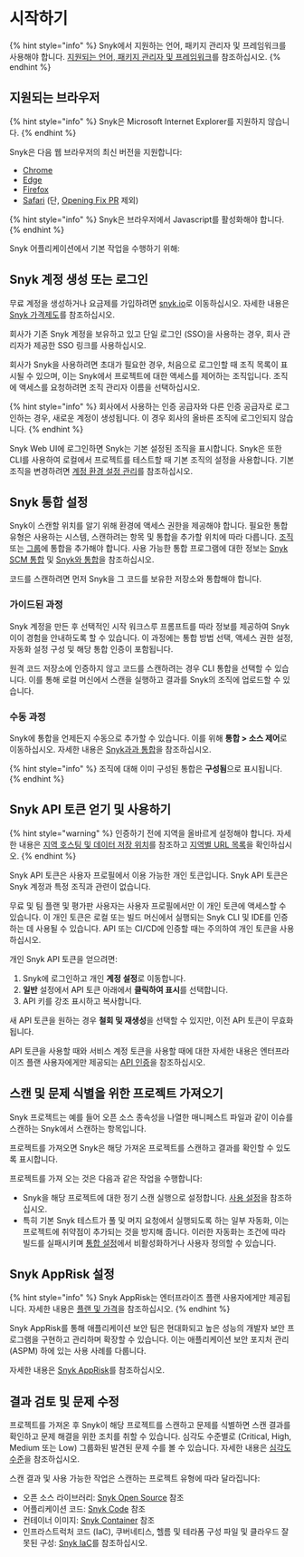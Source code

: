 # 시작하기

{% hint style="info" %}
Snyk에서 지원하는 언어, 패키지 관리자 및 프레임워크를 사용해야 합니다. [지원되는 언어, 패키지 관리자 및 프레임워크](../supported-languages-package-managers-and-frameworks/)를 참조하십시오.
{% endhint %}

## 지원되는 브라우저

{% hint style="info" %}
Snyk은 Microsoft Internet Explorer를 지원하지 않습니다.
{% endhint %}

Snyk은 다음 웹 브라우저의 최신 버전을 지원합니다:

* [Chrome](https://www.google.com/chrome/)
* [Edge](https://www.microsoft.com/en-us/edge?form=MA13FJ)
* [Firefox](https://www.mozilla.org/en-US/firefox/new/)
* [Safari](https://www.apple.com/safari/) (단, [Opening Fix PR](../scan-with-snyk/pull-requests/snyk-pull-or-merge-requests/) 제외)

{% hint style="info" %}
Snyk은 브라우저에서 Javascript를 활성화해야 합니다.
{% endhint %}

Snyk 어플리케이션에서 기본 작업을 수행하기 위해:

## Snyk 계정 생성 또는 로그인

무료 계정을 생성하거나 요금제를 가입하려면 [snyk.io](https://snyk.io/)로 이동하십시오. 자세한 내용은 [Snyk 가격제도](https://docs.snyk.io/implement-snyk/enterprise-implementation-guide/trial-limitations)를 참조하십시오.

회사가 기존 Snyk 계정을 보유하고 있고 단일 로그인 (SSO)을 사용하는 경우, 회사 관리자가 제공한 SSO 링크를 사용하십시오.

회사가 Snyk을 사용하려면 초대가 필요한 경우, 처음으로 로그인할 때 조직 목록이 표시될 수 있으며, 이는 Snyk에서 프로젝트에 대한 액세스를 제어하는 조직입니다. 조직에 액세스를 요청하려면 조직 관리자 이름을 선택하십시오.

{% hint style="info" %}
회사에서 사용하는 인증 공급자와 다른 인증 공급자로 로그인하는 경우, 새로운 계정이 생성됩니다. 이 경우 회사의 올바른 조직에 로그인되지 않습니다.
{% endhint %}

Snyk Web UI에 로그인하면 Snyk는 기본 설정된 조직을 표시합니다. Snyk은 또한 CLI를 사용하여 로컬에서 프로젝트를 테스트할 때 기본 조직의 설정을 사용합니다. 기본 조직을 변경하려면 [계정 환경 설정 관리](snyk-web-ui.md#manage-account-preferences-and-settings)를 참조하십시오.

## Snyk 통합 설정

Snyk이 스캔할 위치를 알기 위해 환경에 액세스 권한을 제공해야 합니다. 필요한 통합 유형은 사용하는 시스템, 스캔하려는 항목 및 통합을 추가할 위치에 따라 다릅니다. [조직](https://docs.snyk.io/integrate-with-snyk#integrations-for-snyk) 또는 [그룹](https://docs.snyk.io/integrate-with-snyk#integrations-for-snyk-apprisk)에 통합을 추가해야 합니다. 사용 가능한 통합 프로그램에 대한 정보는 [Snyk SCM 통합](https://docs.snyk.io/scm-ide-and-ci-cd-integrations/snyk-scm-integrations) 및 [Snyk와 통합](https://docs.snyk.io/integrate-with-snyk)을 참조하십시오.

코드를 스캔하려면 먼저 Snyk을 그 코드를 보유한 저장소와 통합해야 합니다.

### 가이드된 과정

Snyk 계정을 만든 후 선택적인 시작 워크스루 프롬프트를 따라 정보를 제공하여 Snyk이이 경험을 안내하도록 할 수 있습니다. 이 과정에는 통합 방법 선택, 액세스 권한 설정, 자동화 설정 구성 및 해당 통합 인증이 포함됩니다.

원격 코드 저장소에 인증하지 않고 코드를 스캔하려는 경우 CLI 통합을 선택할 수 있습니다. 이를 통해 로컬 머신에서 스캔을 실행하고 결과를 Snyk의 조직에 업로드할 수 있습니다.

### 수동 과정

Snyk에 통합을 언제든지 수동으로 추가할 수 있습니다. 이를 위해 **통합 > 소스 제어**로 이동하십시오. 자세한 내용은 [Snyk과과 통합](../integrate-with-snyk/)을 참조하십시오.

{% hint style="info" %}
조직에 대해 이미 구성된 통합은 **구성됨**으로 표시됩니다.
{% endhint %}

## Snyk API 토큰 얻기 및 사용하기

{% hint style="warning" %}
인증하기 전에 지역을 올바르게 설정해야 합니다. 자세한 내용은 [지역 호스팅 및 데이터 저장 위치](../working-with-snyk/regional-hosting-and-data-residency.md)를 참조하고 [지역별 URL 목록](../working-with-snyk/regional-hosting-and-data-residency.md#regional-urls)을 확인하십시오.
{% endhint %}

Snyk API 토큰은 사용자 프로필에서 이용 가능한 개인 토큰입니다. Snyk API 토큰은 Snyk 계정과 특정 조직과 관련이 없습니다.

무료 및 팀 플랜 및 평가판 사용자는 사용자 프로필에서만 이 개인 토큰에 액세스할 수 있습니다. 이 개인 토큰은 로컬 또는 빌드 머신에서 실행되는 Snyk CLI 및 IDE를 인증하는 데 사용될 수 있습니다. API 또는 CI/CD에 인증할 때는 주의하여 개인 토큰을 사용하십시오.

개인 Snyk API 토큰을 얻으려면:

1. Snyk에 로그인하고 개인 **계정 설정**로 이동합니다.
2. **일반** 설정에서 API 토큰 아래에서 **클릭하여 표시**를 선택합니다.
3. API 키를 강조 표시하고 복사합니다.

새 API 토큰을 원하는 경우 **철회 및 재생성**을 선택할 수 있지만, 이전 API 토큰이 무효화됩니다.

API 토큰을 사용할 때와 서비스 계정 토큰을 사용할 때에 대한 자세한 내용은 엔터프라이즈 플랜 사용자에게만 제공되는 [API 인증](../snyk-api/rest-api/authentication-for-api/)을 참조하십시오.

## 스캔 및 문제 식별을 위한 프로젝트 가져오기

Snyk 프로젝트는 예를 들어 오픈 소스 종속성을 나열한 매니페스트 파일과 같이 이슈를 스캔하는 Snyk에서 스캔하는 항목입니다.

프로젝트를 가져오면 Snyk은 해당 가져온 프로젝트를 스캔하고 결과를 확인할 수 있도록 표시합니다.

프로젝트를 가져 오는 것은 다음과 같은 작업을 수행합니다:

* Snyk을 해당 프로젝트에 대한 정기 스캔 실행으로 설정합니다. [사용 설정](../snyk-admin/groups-and-organizations/usage-settings.md)을 참조하십시오.
* 특히 기본 Snyk 테스트가 풀 및 머지 요청에서 실행되도록 하는 일부 자동화, 이는 프로젝트에 취약점이 추가되는 것을 방지해 줍니다. 이러한 자동화는 조건에 따라 빌드를 실패시키며 [통합 설정](../scm-ide-and-ci-cd-integrations/snyk-scm-integrations/)에서 비활성화하거나 사용자 정의할 수 있습니다.

## Snyk AppRisk 설정

{% hint style="info" %}
Snyk AppRisk는 엔터프라이즈 플랜 사용자에게만 제공됩니다. 자세한 내용은 [플랜 및 가격](https://snyk.io/plans/)을 참조하십시오.
{% endhint %}

Snyk AppRisk를 통해 애플리케이션 보안 팀은 현대화되고 높은 성능의 개발자 보안 프로그램을 구현하고 관리하며 확장할 수 있습니다. 이는 애플리케이션 보안 포지처 관리 (ASPM) 하에 있는 사용 사례를 다룹니다.

자세한 내용은 [Snyk AppRisk](../scan-with-snyk/snyk-apprisk/)를 참조하십시오.

## 결과 검토 및 문제 수정

프로젝트를 가져온 후 Snyk이 해당 프로젝트를 스캔하고 문제를 식별하면 스캔 결과를 확인하고 문제 해결을 위한 조치를 취할 수 있습니다. 심각도 수준별로 (Critical, High, Medium 또는 Low) 그룹화된 발견된 문제 수를 볼 수 있습니다. 자세한 내용은 [심각도 수준](../manage-risk/prioritize-issues-for-fixing/severity-levels.md)을 참조하십시오.

스캔 결과 및 사용 가능한 작업은 스캔하는 프로젝트 유형에 따라 달라집니다:

* 오픈 소스 라이브러리: [Snyk Open Source](../scan-with-snyk/snyk-open-source/) 참조
* 어플리케이션 코드: [Snyk Code](../scan-with-snyk/snyk-code/) 참조
* 컨테이너 이미지: [Snyk Container](../scan-with-snyk/snyk-container/scan-container-images.md) 참조
* 인프라스트럭처 코드 (IaC), 쿠버네티스, 헬름 및 테라폼 구성 파일 및 클라우드 잘못된 구성: [Snyk IaC](../scan-with-snyk/snyk-iac/)를 참조하십시오.
